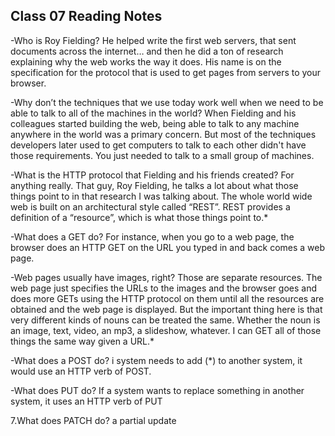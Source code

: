 ## Class 07 Reading Notes


-Who is Roy Fielding?
He helped write the first web servers, that sent documents across the internet… and then he did a ton of research explaining why the web works the way it does. His name is on the specification for the protocol that is used to get pages from servers to your browser.
<br>

-Why don’t the techniques that we use today work well when we need to be able to talk to all of the machines in the world?
When Fielding and his colleagues started building the web, being able to talk to any machine anywhere in the world was a primary concern. But most of the techniques developers later used to get computers to talk to each other didn't have those requirements. You just needed to talk to a small group of machines.
<br>

-What is the HTTP protocol that Fielding and his friends created?
For anything really. That guy, Roy Fielding, he talks a lot about what those things point to in that research I was talking about. The whole world wide web is built on an architectural style called “REST”. REST provides a definition of a “resource”, which is what those things point to.*
<br>

-What does a GET do?
For instance, when you go to a web page, the browser does an HTTP GET on the URL you typed in and back comes a web page.

-Web pages usually have images, right? Those are separate resources. The web page just specifies the URLs to the images and the browser goes and does more GETs using the HTTP protocol on them until all the resources are obtained and the web page is displayed. But the important thing here is that very different kinds of nouns can be treated the same. Whether the noun is an image, text, video, an mp3, a slideshow, whatever. I can GET all of those things the same way given a URL.*
<br>

-What does a POST do?
i system needs to add (*) to another system, it would use an HTTP verb of POST.
<br>

-What does PUT do?
If a system wants to replace something in another system, it uses an HTTP verb of PUT
<br>

7.What does PATCH do?
a partial update
<br>
